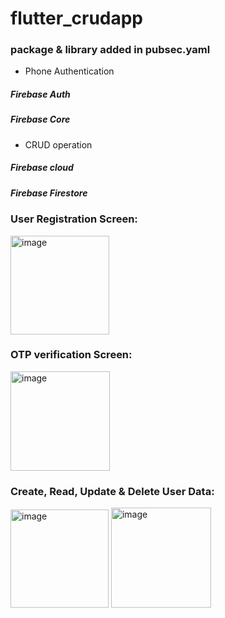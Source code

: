 # flutter_crudapp

### package & library added in pubsec.yaml 

- Phone Authentication 

##### Firebase Auth
##### Firebase Core

- CRUD operation

##### Firebase cloud 
##### Firebase Firestore


### User Registration Screen:

<img width="158" alt="image" src="https://user-images.githubusercontent.com/91516739/174711397-3b6860fa-a05d-4c35-9716-abfc02e080de.png">

### OTP verification Screen:

<img width="159" alt="image" src="https://user-images.githubusercontent.com/91516739/174711597-9141723d-a802-425f-856c-94cbdfeb3349.png">

### Create, Read, Update & Delete User Data:

<div padding="5">
  <img width="157" alt="image" src="https://user-images.githubusercontent.com/91516739/174712123-cf451908-6921-4517-be7d-090b7dfac290.png">
<img width="160" alt="image" src="https://user-images.githubusercontent.com/91516739/174712339-e438480d-2b6a-4e1d-8aa8-981c3388cc73.png">
  <div/>




